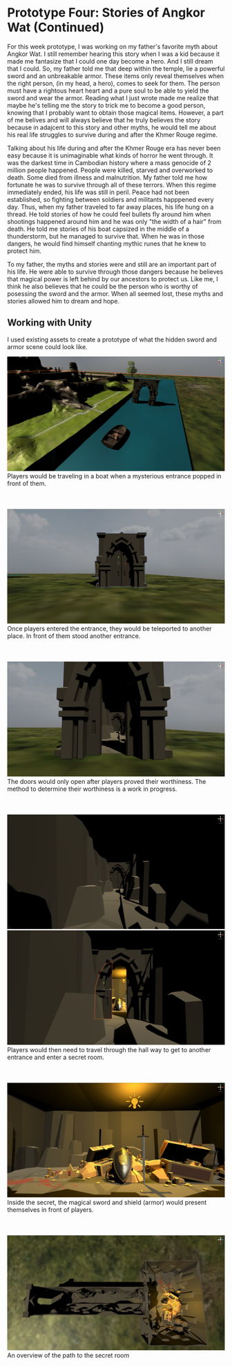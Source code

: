 
# Prototype Four: Stories of Angkor Wat (Continued) 

For this week prototype, I was working on my father's favorite myth about Angkor Wat. I still remember hearing this story when I was a kid because it made me fantasize that I could one day become a hero. And I still dream that I could. So, my father told me that deep within the temple, lie a powerful sword and an unbreakable armor. These items only reveal themselves when the right person, (in my head, a hero), comes to seek for them. The person must have a rightous heart heart and a pure soul to be able to yield the sword and wear the armor. Reading what I just wrote made me realize that maybe he's telling me the story to trick me to become a good person, knowing that I probably want to obtain those magical items. However, a part of me belives and will always believe that he truly believes the story because in adajcent to this story and other myths, he would tell me about his real life struggles to survive during and after the Khmer Rouge regime. 

Talking about his life during and after the Khmer Rouge era has never been easy because it is unimaginable what kinds of horror he went through. It was the darkest time in Cambodian history where a mass genocide of 2 million people happened. People were killed, starved and overworked to death. Some died from illness and malnutrition. My father told me how fortunate he was to survive through all of these terrors. When this regime immediately ended, his life was still in peril. Peace had not been established, so fighting between soldiers and militants happpened every day. Thus, when my father traveled to far away places, his life hung on a thread. He told stories of how he could feel bullets fly around him when shootings happened around him and he was only "the width of a hair" from death. He told me stories of his boat capsized in the middle of a thunderstorm, but he managed to survive that. When he was in those dangers, he would find himself chanting mythic runes that he knew to protect him. 

To my father, the myths and stories were and still are an important part of his life. He were able to survive through those dangers because he believes that magical power is left behind by our ancestors to protect us. Like me, I think he also believes that he could be the person who is worthy of posessing the sword and the armor. When all seemed lost, these myths and stories allowed him to dream and hope.



## Working with Unity
I used existing assets to create a prototype of what the hidden sword and armor scene could look like. 

<img src="images/entrance1.png">
Players would be traveling in a boat when a mysterious entrance popped in front of them. 
<br/><br/> 
<br/><br/> 

<img src="images/entrance2.png">
Once players entered the entrance, they would be teleported to another place. In front of them stood another entrance. 
<br/><br/> 
<br/><br/> 

<img src="images/entrance3.png">
The doors would only open after players proved their worthiness. The method to determine their worthiness is a work in progress. 
<br/><br/> 
<br/><br/> 

<img src="images/entrance4.png">
<img src="images/entrance5.png">
Players would then need to travel through the hall way to get to another entrance and enter a secret room. 
<br/><br/> 
<br/><br/> 

<img src="images/secretRoom.png">
Inside the secret, the magical sword and shield (armor) would present themselves in front of players. 
<br/><br/>
<br/><br/> 

<img src="images/topView.png">
An overview of the path to the secret room
